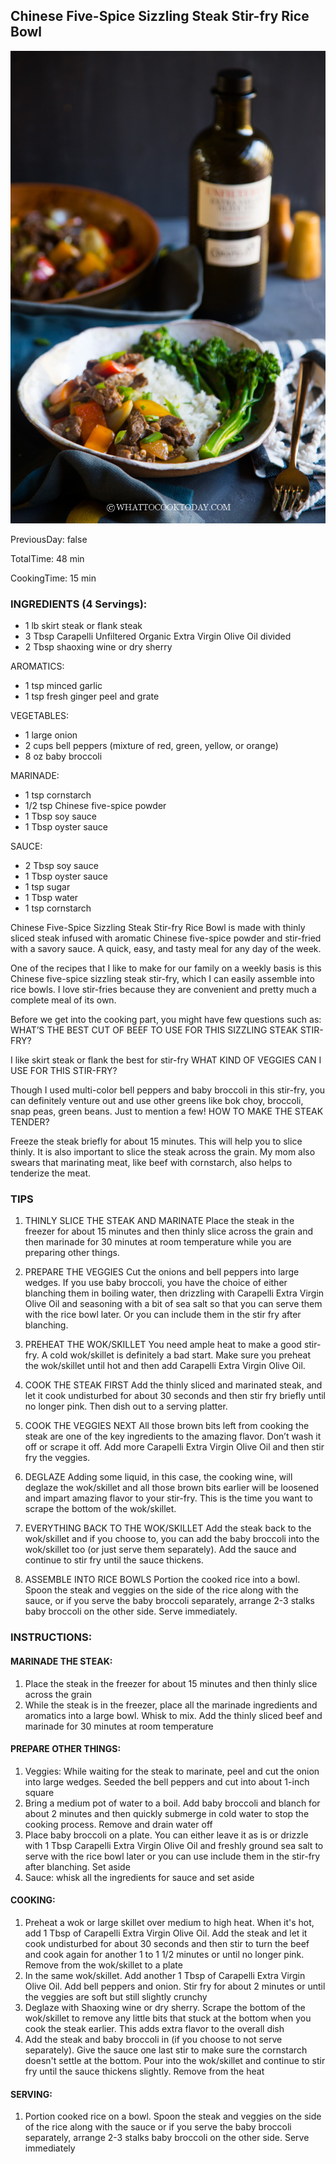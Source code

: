 [title]: #()

## Chinese Five-Spice Sizzling Steak Stir-fry Rice Bowl

[img]: #()

![](../docs/imgs/0007-sizzlingsteak7.jpg)

[#url]:#()



[recipe-time]: #()

PreviousDay: false

TotalTime: 48 min

CookingTime: 15 min

[ingredients-content]: #()

### INGREDIENTS (4 Servings):

   - 1 lb skirt steak or flank steak
   - 3 Tbsp Carapelli Unfiltered Organic Extra Virgin Olive Oil divided
   - 2 Tbsp shaoxing wine or dry sherry

AROMATICS:

   - 1 tsp minced garlic
   - 1 tsp fresh ginger peel and grate

VEGETABLES:

   - 1 large onion
   - 2 cups bell peppers (mixture of red, green, yellow, or orange)
   - 8 oz baby broccoli

MARINADE:

   - 1 tsp cornstarch
   - 1/2 tsp Chinese five-spice powder
   - 1 Tbsp soy sauce
   - 1 Tbsp oyster sauce

SAUCE:

   - 2 Tbsp soy sauce
   - 1 Tbsp oyster sauce
   - 1 tsp sugar
   - 1 Tbsp water
   - 1 tsp cornstarch
   
[content]: #()



 Chinese Five-Spice Sizzling Steak Stir-fry Rice Bowl is made with thinly
sliced steak infused with aromatic Chinese five-spice powder and stir-fried
with a savory sauce. A quick, easy, and tasty meal for any day of the week.


One of the recipes that I like to make for our family on a weekly basis is
this Chinese five-spice sizzling steak stir-fry, which I can easily
assemble into rice bowls. I love stir-fries because they are convenient and
pretty much a complete meal of its own.


Before we get into the cooking part, you might have few questions such as:
WHAT’S THE BEST CUT OF BEEF TO USE FOR THIS SIZZLING STEAK STIR-FRY?

I like skirt steak or flank the best for stir-fry
WHAT KIND OF VEGGIES CAN I USE FOR THIS STIR-FRY?

Though I used multi-color bell peppers and baby broccoli in this stir-fry,
you can definitely venture out and use other greens like bok choy,
broccoli, snap peas, green beans. Just to mention a few!
HOW TO MAKE THE STEAK TENDER?

Freeze the steak briefly for about 15 minutes[](timer:15:minutes). This will help you to slice
thinly. It is also important to slice the steak across the grain. My mom
also swears that marinating meat, like beef with cornstarch, also helps to
tenderize the meat.

### TIPS

1. THINLY SLICE THE STEAK AND MARINATE
Place the steak in the freezer for about 15 minutes[](timer:15:minutes) and then thinly slice
across the grain and then marinade for 30 minutes[](timer:30:minutes) at room temperature while
you are preparing other things.
2. PREPARE THE VEGGIES
Cut the onions and bell peppers into large wedges. If you use baby
broccoli, you have the choice of either blanching them in boiling water,
then drizzling with Carapelli Extra Virgin Olive Oil and seasoning with a
bit of sea salt so that you can serve them with the rice bowl later. Or you
can include them in the stir fry after blanching.

3. PREHEAT THE WOK/SKILLET
You need ample heat to make a good stir-fry. A cold wok/skillet is
definitely a bad start. Make sure you preheat the wok/skillet until hot and
then add Carapelli Extra Virgin Olive Oil.

4. COOK THE STEAK FIRST
Add the thinly sliced and marinated steak, and let it cook undisturbed for
about 30 seconds and then stir fry briefly until no longer pink. Then dish
out to a serving platter.

5. COOK THE VEGGIES NEXT
All those brown bits left from cooking the steak are one of the key
ingredients to the amazing flavor. Don’t wash it off or scrape it off. Add
more Carapelli Extra Virgin Olive Oil and then stir fry the veggies.

6. DEGLAZE
Adding some liquid, in this case, the cooking wine, will deglaze the
wok/skillet and all those brown bits earlier will be loosened and impart
amazing flavor to your stir-fry. This is the time you want to scrape the
bottom of the wok/skillet.

7. EVERYTHING BACK TO THE WOK/SKILLET
Add the steak back to the wok/skillet and if you choose to, you can add the
baby broccoli into the wok/skillet too (or just serve them separately). Add
the sauce and continue to stir fry until the sauce thickens.

8. ASSEMBLE INTO RICE BOWLS
Portion the cooked rice into a bowl. Spoon the steak and veggies on the
side of the rice along with the sauce, or if you serve the baby broccoli
separately, arrange 2-3 stalks baby broccoli on the other side. Serve
immediately.



### INSTRUCTIONS:
#### MARINADE THE STEAK:

   1.   Place the steak in the freezer for about 15 minutes[](timer:15:minutes) and then thinly
   slice across the grain
   2.   While the steak is in the freezer, place all the marinade ingredients
   and aromatics into a large bowl. Whisk to mix. Add the thinly sliced beef
   and marinade for 30 minutes[](timer:30:minutes) at room temperature

#### PREPARE OTHER THINGS:

   1.   Veggies: While waiting for the steak to marinate, peel and cut the onion
   into large wedges. Seeded the bell peppers and cut into about 1-inch square
   2.   Bring a medium pot of water to a boil. Add baby broccoli and blanch for
   about 2 minutes[](timer:2:minutes) and then quickly submerge in cold water to stop the cooking
   process. Remove and drain water off
   3.   Place baby broccoli on a plate. You can either leave it as is or drizzle
   with 1 Tbsp Carapelli Extra Virgin Olive Oil and freshly ground sea salt to
   serve with the rice bowl later or you can use include them in the stir-fry
   after blanching. Set aside
   4.   Sauce: whisk all the ingredients for sauce and set aside

#### COOKING:

   1.   Preheat a wok or large skillet over medium to high heat. When it's hot,
   add 1 Tbsp of Carapelli Extra Virgin Olive Oil. Add the steak and let it
   cook undisturbed for about 30 seconds and then stir to turn the beef and
   cook again for another 1 to 1 1/2 minutes[](timer:2:minutes) or until no longer pink. Remove
   from the wok/skillet to a plate
   2.   In the same wok/skillet. Add another 1 Tbsp of Carapelli Extra Virgin
   Olive Oil. Add bell peppers and onion. Stir fry for about 2 minutes[](timer:2:minutes) or
   until the veggies are soft but still slightly crunchy
   3.   Deglaze with Shaoxing wine or dry sherry. Scrape the bottom of the
   wok/skillet to remove any little bits that stuck at the bottom when you
   cook the steak earlier. This adds extra flavor to the overall dish
   4.   Add the steak and baby broccoli in (if you choose to not serve
   separately). Give the sauce one last stir to make sure the cornstarch
   doesn't settle at the bottom. Pour into the wok/skillet and continue to
   stir fry until the sauce thickens slightly. Remove from the heat

#### SERVING:

   1.   Portion cooked rice on a bowl. Spoon the steak and veggies on the side
   of the rice along with the sauce or if you serve the baby broccoli
   separately, arrange 2-3 stalks baby broccoli on the other side. Serve
   immediately

